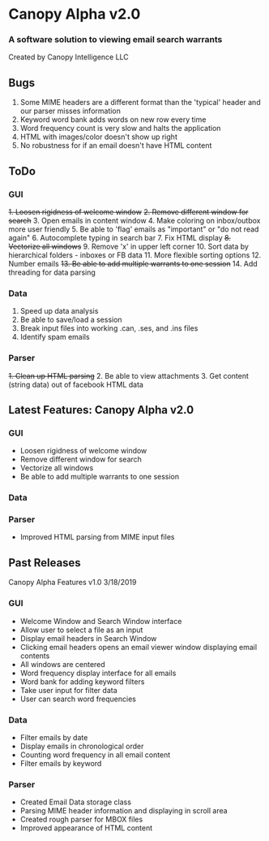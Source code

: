 # Canopy Alpha v2.0

### A software solution to viewing email search warrants

Created by Canopy Intelligence LLC

## Bugs

1. Some MIME headers are a different format than the 'typical' header and our parser misses information
2. Keyword word bank adds words on new row every time
3. Word frequency count is very slow and halts the application
4. HTML with images/color doesn't show up right
5. No robustness for if an email doesn't have HTML content

## ToDo

### GUI
~~1. Loosen rigidness of welcome window~~
~~2. Remove different window for search~~
3. Open emails in content window
4. Make coloring on inbox/outbox more user friendly
5. Be able to 'flag' emails as "important" or "do not read again"
6. Autocomplete typing in search bar
7. Fix HTML display
~~8. Vectorize all windows~~
9. Remove 'x' in upper left corner
10. Sort data by hierarchical folders - inboxes or FB data
11. More flexible sorting options
12. Number emails
~~13. Be able to add multiple warrants to one session~~
14. Add threading for data parsing

### Data
1. Speed up data analysis
2. Be able to save/load a session
3. Break input files into working .can, .ses, and .ins files
4. Identify spam emails

### Parser
~~1. Clean up HTML parsing~~
2. Be able to view attachments
3. Get content (string data) out of facebook HTML data

## Latest Features: Canopy Alpha v2.0

### GUI
- Loosen rigidness of welcome window
- Remove different window for search
- Vectorize all windows
- Be able to add multiple warrants to one session

### Data

### Parser
- Improved HTML parsing from MIME input files



## Past Releases

Canopy Alpha Features v1.0
3/18/2019

### GUI
- Welcome Window and Search Window interface
- Allow user to select a file as an input
- Display email headers in Search Window
- Clicking email headers opens an email viewer window displaying email contents
- All windows are centered
- Word frequency display interface for all emails
- Word bank for adding keyword filters
- Take user input for filter data
- User can search word frequencies

### Data
- Filter emails by date
- Display emails in chronological order
- Counting word frequency in all email content
- Filter emails by keyword

### Parser
- Created Email Data storage class
- Parsing MIME header information and displaying in scroll area
- Created rough parser for MBOX files
- Improved appearance of HTML content
